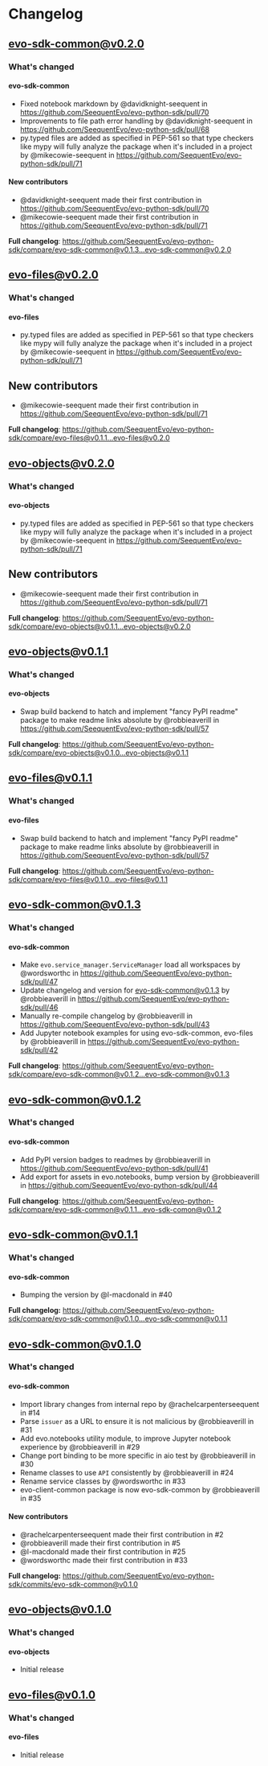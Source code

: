# Changelog

## evo-sdk-common@v0.2.0
### What's changed
#### evo-sdk-common
* Fixed notebook markdown by @davidknight-seequent in https://github.com/SeequentEvo/evo-python-sdk/pull/70
* Improvements to file path error handling by @davidknight-seequent in https://github.com/SeequentEvo/evo-python-sdk/pull/68
* py.typed files are added as specified in PEP-561 so that type checkers like mypy will fully analyze the package when it's included in a project by @mikecowie-seequent in https://github.com/SeequentEvo/evo-python-sdk/pull/71
#### New contributors
* @davidknight-seequent made their first contribution in https://github.com/SeequentEvo/evo-python-sdk/pull/70
* @mikecowie-seequent made their first contribution in https://github.com/SeequentEvo/evo-python-sdk/pull/71

**Full changelog**: https://github.com/SeequentEvo/evo-python-sdk/compare/evo-sdk-common@v0.1.3...evo-sdk-common@v0.2.0

## evo-files@v0.2.0
### What's changed
#### evo-files
* py.typed files are added as specified in PEP-561 so that type checkers like mypy will fully analyze the package when it's included in a project by @mikecowie-seequent in https://github.com/SeequentEvo/evo-python-sdk/pull/71
## New contributors
* @mikecowie-seequent made their first contribution in https://github.com/SeequentEvo/evo-python-sdk/pull/71

**Full changelog**: https://github.com/SeequentEvo/evo-python-sdk/compare/evo-files@v0.1.1...evo-files@v0.2.0

## evo-objects@v0.2.0
### What's changed
#### evo-objects
* py.typed files are added as specified in PEP-561 so that type checkers like mypy will fully analyze the package when it's included in a project by @mikecowie-seequent in https://github.com/SeequentEvo/evo-python-sdk/pull/71
## New contributors
* @mikecowie-seequent made their first contribution in https://github.com/SeequentEvo/evo-python-sdk/pull/71

**Full changelog**: https://github.com/SeequentEvo/evo-python-sdk/compare/evo-objects@v0.1.1...evo-objects@v0.2.0

## evo-objects@v0.1.1
### What's changed
#### evo-objects
* Swap build backend to hatch and implement "fancy PyPI readme" package to make readme links absolute by @robbieaverill in https://github.com/SeequentEvo/evo-python-sdk/pull/57

**Full changelog**: https://github.com/SeequentEvo/evo-python-sdk/compare/evo-objects@v0.1.0...evo-objects@v0.1.1

## evo-files@v0.1.1
### What's changed
#### evo-files
* Swap build backend to hatch and implement "fancy PyPI readme" package to make readme links absolute by @robbieaverill in https://github.com/SeequentEvo/evo-python-sdk/pull/57

**Full changelog**: https://github.com/SeequentEvo/evo-python-sdk/compare/evo-files@v0.1.0...evo-files@v0.1.1

## evo-sdk-common@v0.1.3
### What's changed
#### evo-sdk-common
* Make `evo.service_manager.ServiceManager` load all workspaces by @wordsworthc in https://github.com/SeequentEvo/evo-python-sdk/pull/47
* Update changelog and version for evo-sdk-common@v0.1.3 by @robbieaverill in https://github.com/SeequentEvo/evo-python-sdk/pull/46
* Manually re-compile changelog by @robbieaverill in https://github.com/SeequentEvo/evo-python-sdk/pull/43
* Add Jupyter notebook examples for using evo-sdk-common, evo-files by @robbieaverill in https://github.com/SeequentEvo/evo-python-sdk/pull/42

**Full changelog**: https://github.com/SeequentEvo/evo-python-sdk/compare/evo-sdk-common@v0.1.2...evo-sdk-common@v0.1.3

## evo-sdk-common@v0.1.2
### What's changed
#### evo-sdk-common
* Add PyPI version badges to readmes by @robbieaverill in https://github.com/SeequentEvo/evo-python-sdk/pull/41
* Add export for assets in evo.notebooks, bump version by @robbieaverill in https://github.com/SeequentEvo/evo-python-sdk/pull/44

**Full changelog**: https://github.com/SeequentEvo/evo-python-sdk/compare/evo-sdk-common@v0.1.1...evo-sdk-comon@v0.1.2

## evo-sdk-common@v0.1.1
### What's changed
#### evo-sdk-common
* Bumping the version by @l-macdonald in #40

**Full changelog:** https://github.com/SeequentEvo/evo-python-sdk/compare/evo-sdk-common@v0.1.0...evo-sdk-common@v0.1.1

## evo-sdk-common@v0.1.0
### What's changed
#### evo-sdk-common
* Import library changes from internal repo by @rachelcarpenterseequent in #14
* Parse `issuer` as a URL to ensure it is not malicious by @robbieaverill in #31
* Add evo.notebooks utility module, to improve Jupyter notebook experience by @robbieaverill in #29
* Change port binding to be more specific in aio test by @robbieaverill in #30
* Rename classes to use `API` consistently by @robbieaverill in #24
* Rename service classes by @wordsworthc in #33
* evo-client-common package is now evo-sdk-common by @robbieaverill in #35
#### New contributors
* @rachelcarpenterseequent made their first contribution in #2
* @robbieaverill made their first contribution in #5
* @l-macdonald made their first contribution in #25
* @wordsworthc made their first contribution in #33

**Full changelog:** https://github.com/SeequentEvo/evo-python-sdk/commits/evo-sdk-common@v0.1.0

## evo-objects@v0.1.0
### What's changed
#### evo-objects
* Initial release

## evo-files@v0.1.0
### What's changed
#### evo-files
* Initial release
